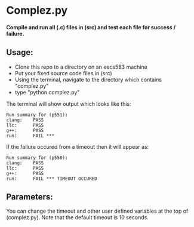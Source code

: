 # Complez.py

#### Compile and run all (.c) files in (src) and test each file for success / failure.



## Usage:

* Clone this repo to a directory on an eecs583 machine
* Put your fixed source code files in (src)
* Using the terminal, navigate to the directory which contains "complez.py"
* type "python complez.py"

The terminal will show output which looks like this:

```
Run summary for (p551):
clang:    PASS
llc:      PASS
g++:      PASS
run:      FAIL ***
```

If the failure occured from a timeout then it will appear as:

```
Run summary for (p550):
clang:    PASS
llc:      PASS
g++:      PASS
run:      FAIL *** TIMEOUT OCCURED
```


## Parameters:  

You can change the timeout and other user defined variables at the top of (complez.py).  Note that the default timeout is 10 seconds.  




